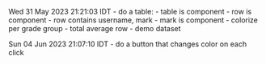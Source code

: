 Wed 31 May 2023 21:21:03 IDT
    - do a table:
        - table is component
            - row is component
            - row contains username, mark
                - mark is component - colorize per grade group
            - total average row
        - demo dataset

Sun 04 Jun 2023 21:07:10 IDT
    - do a button that changes color on each click
